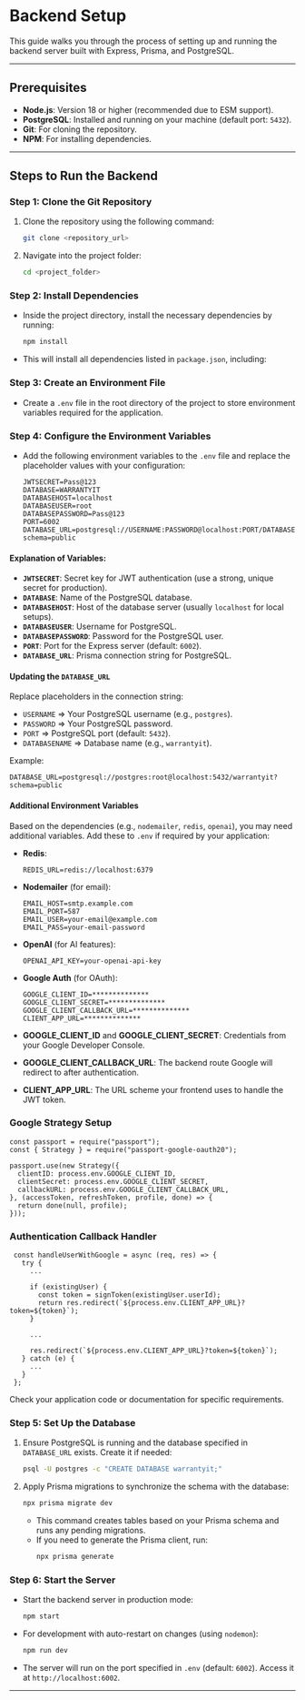 # Backend Setup

This guide walks you through the process of setting up and running the backend server built with Express, Prisma, and PostgreSQL.

---

## Prerequisites
- **Node.js**: Version 18 or higher (recommended due to ESM support).
- **PostgreSQL**: Installed and running on your machine (default port: `5432`).
- **Git**: For cloning the repository.
- **NPM**: For installing dependencies.

---

## Steps to Run the Backend

### Step 1: Clone the Git Repository
1. Clone the repository using the following command:
   ```bash
   git clone <repository_url>
   ```
2. Navigate into the project folder:
   ```bash
   cd <project_folder>
   ```

### Step 2: Install Dependencies
- Inside the project directory, install the necessary dependencies by running:
  ```bash
  npm install
  ```
- This will install all dependencies listed in `package.json`, including:

### Step 3: Create an Environment File
- Create a `.env` file in the root directory of the project to store environment variables required for the application.

### Step 4: Configure the Environment Variables
- Add the following environment variables to the `.env` file and replace the placeholder values with your configuration:

  ```env
  JWTSECRET=Pass@123
  DATABASE=WARRANTYIT
  DATABASEHOST=localhost
  DATABASEUSER=root
  DATABASEPASSWORD=Pass@123
  PORT=6002
  DATABASE_URL=postgresql://USERNAME:PASSWORD@localhost:PORT/DATABASENAME?schema=public
  ```

#### Explanation of Variables:
- **`JWTSECRET`**: Secret key for JWT authentication (use a strong, unique secret for production).
- **`DATABASE`**: Name of the PostgreSQL database.
- **`DATABASEHOST`**: Host of the database server (usually `localhost` for local setups).
- **`DATABASEUSER`**: Username for PostgreSQL.
- **`DATABASEPASSWORD`**: Password for the PostgreSQL user.
- **`PORT`**: Port for the Express server (default: `6002`).
- **`DATABASE_URL`**: Prisma connection string for PostgreSQL.

#### Updating the `DATABASE_URL`
Replace placeholders in the connection string:
- `USERNAME` => Your PostgreSQL username (e.g., `postgres`).
- `PASSWORD` => Your PostgreSQL password.
- `PORT` => PostgreSQL port (default: `5432`).
- `DATABASENAME` => Database name (e.g., `warrantyit`).

Example:
```env
DATABASE_URL=postgresql://postgres:root@localhost:5432/warrantyit?schema=public
```

#### Additional Environment Variables
Based on the dependencies (e.g., `nodemailer`, `redis`, `openai`), you may need additional variables. Add these to `.env` if required by your application:
- **Redis**:
  ```env
  REDIS_URL=redis://localhost:6379
  ```
- **Nodemailer** (for email):
  ```env
  EMAIL_HOST=smtp.example.com
  EMAIL_PORT=587
  EMAIL_USER=your-email@example.com
  EMAIL_PASS=your-email-password
  ```
- **OpenAI** (for AI features):
  ```env
  OPENAI_API_KEY=your-openai-api-key
  ```
- **Google Auth** (for OAuth):
  ```env
  GOOGLE_CLIENT_ID=**************
  GOOGLE_CLIENT_SECRET=**************
  GOOGLE_CLIENT_CALLBACK_URL=**************
  CLIENT_APP_URL=**************
  ```

- **GOOGLE_CLIENT_ID** and **GOOGLE_CLIENT_SECRET**: Credentials from your Google Developer Console.
- **GOOGLE_CLIENT_CALLBACK_URL**: The backend route Google will redirect to after authentication.
- **CLIENT_APP_URL**: The URL scheme your frontend uses to handle the JWT token.

### Google Strategy Setup
  ```env
  const passport = require("passport");
  const { Strategy } = require("passport-google-oauth20");
  
  passport.use(new Strategy({
    clientID: process.env.GOOGLE_CLIENT_ID,
    clientSecret: process.env.GOOGLE_CLIENT_SECRET,
    callbackURL: process.env.GOOGLE_CLIENT_CALLBACK_URL,
  }, (accessToken, refreshToken, profile, done) => {
    return done(null, profile);
  }));
  ```

### Authentication Callback Handler
  ```env
   const handleUserWithGoogle = async (req, res) => {
     try {
       ...
       
       if (existingUser) {
         const token = signToken(existingUser.userId);
         return res.redirect(`${process.env.CLIENT_APP_URL}?token=${token}`);
       }
       
       ...
       
       res.redirect(`${process.env.CLIENT_APP_URL}?token=${token}`);
     } catch (e) {
       ...
     }
   };
  ```

Check your application code or documentation for specific requirements.

### Step 5: Set Up the Database
1. Ensure PostgreSQL is running and the database specified in `DATABASE_URL` exists. Create it if needed:
   ```bash
   psql -U postgres -c "CREATE DATABASE warrantyit;"
   ```
2. Apply Prisma migrations to synchronize the schema with the database:
   ```bash
   npx prisma migrate dev
   ```
    - This command creates tables based on your Prisma schema and runs any pending migrations.
    - If you need to generate the Prisma client, run:
      ```bash
      npx prisma generate
      ```

### Step 6: Start the Server
- Start the backend server in production mode:
  ```bash
  npm start
  ```
- For development with auto-restart on changes (using `nodemon`):
  ```bash
  npm run dev
  ```
- The server will run on the port specified in `.env` (default: `6002`). Access it at `http://localhost:6002`.

---